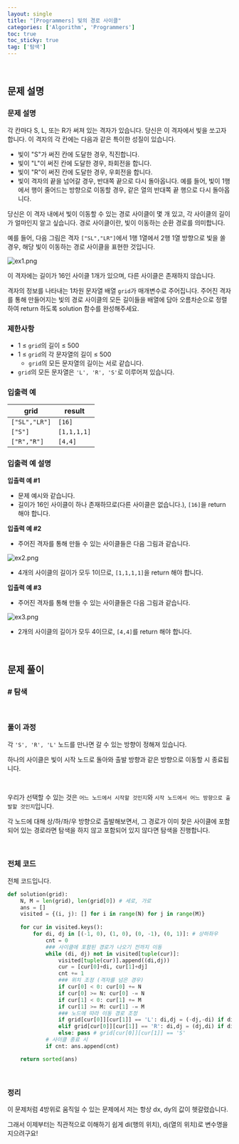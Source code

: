 ```yaml
---
layout: single
title: "[Programmers] 빛의 경로 사이클"
categories: ['Algorithm', 'Programmers']
toc: true
toc_sticky: true
tag: ['탐색']
---
```




<br>

## 문제 설명

### 문제 설명

각 칸마다 S, L, 또는 R가 써져 있는 격자가 있습니다. 당신은 이 격자에서 빛을 쏘고자 합니다. 이 격자의 각 칸에는 다음과 같은 특이한 성질이 있습니다.

* 빛이 "S"가 써진 칸에 도달한 경우, 직진합니다.
* 빛이 "L"이 써진 칸에 도달한 경우, 좌회전을 합니다.
* 빛이 "R"이 써진 칸에 도달한 경우, 우회전을 합니다.
* 빛이 격자의 끝을 넘어갈 경우, 반대쪽 끝으로 다시 돌아옵니다. 예를 들어, 빛이 1행에서 행이 줄어드는 방향으로 이동할 경우, 같은 열의 반대쪽 끝 행으로 다시 돌아옵니다.

당신은 이 격자 내에서 빛이 이동할 수 있는 경로 사이클이 몇 개 있고, 각 사이클의 길이가 얼마인지 알고 싶습니다. 경로 사이클이란, 빛이 이동하는 순환 경로를 의미합니다.

예를 들어, 다음 그림은 격자 `["SL","LR"]`에서 1행 1열에서 2행 1열 방향으로 빛을 쏠 경우, 해당 빛이 이동하는 경로 사이클을 표현한 것입니다.

![ex1.png](https://grepp-programmers.s3.ap-northeast-2.amazonaws.com/files/production/f3c02c50-f82e-45d0-b633-ad3ecadba316/ex1.png)

이 격자에는 길이가 16인 사이클 1개가 있으며, 다른 사이클은 존재하지 않습니다.

격자의 정보를 나타내는 1차원 문자열 배열 `grid`가 매개변수로 주어집니다. 주어진 격자를 통해 만들어지는 빛의 경로 사이클의 모든 길이들을 배열에 담아 오름차순으로 정렬하여 return 하도록 solution 함수를 완성해주세요.

### 제한사항

* 1 ≤ `grid`의 길이 ≤ 500
* 1 ≤ `grid`의 각 문자열의 길이 ≤ 500
  * `grid`의 모든 문자열의 길이는 서로 같습니다.
* `grid`의 모든 문자열은 `'L', 'R', 'S'`로 이루어져 있습니다.

### 입출력 예

| grid          | result      |
| ------------- | ----------- |
| `["SL","LR"]` | `[16]`      |
| `["S"]`       | `[1,1,1,1]` |
| `["R","R"]`   | `[4,4]`     |

### 입출력 예 설명

**입출력 예 #1**

* 문제 예시와 같습니다.
* 길이가 16인 사이클이 하나 존재하므로(다른 사이클은 없습니다.), `[16]`을 return 해야 합니다.

**입출력 예 #2**

* 주어진 격자를 통해 만들 수 있는 사이클들은 다음 그림과 같습니다.

![ex2.png](https://grepp-programmers.s3.ap-northeast-2.amazonaws.com/files/production/88a2717d-14ab-4297-af06-00baab718080/ex2.png)

* 4개의 사이클의 길이가 모두 1이므로, `[1,1,1,1]`을 return 해야 합니다.

**입출력 예 #3**

* 주어진 격자를 통해 만들 수 있는 사이클들은 다음 그림과 같습니다.

![ex3.png](https://grepp-programmers.s3.ap-northeast-2.amazonaws.com/files/production/076dbe07-2b33-414e-b6db-1e73ae2055f3/ex3.png)

* 2개의 사이클의 길이가 모두 4이므로, `[4,4]`를 return 해야 합니다.

<br>

## 문제 풀이

### \# 탐색

<br>

### 풀이 과정

각 `'S', 'R', 'L'` 노드를 만나면 갈 수 있는 방향이 정해져 있습니다. 

하나의 사이클은 빛이 시작 노드로 돌아와 출발 방향과 같은 방향으로 이동할 시 종료됩니다. 

<br>

우리가 선택할 수 있는 것은 `어느 노드에서 시작할 것인지`와 `시작 노드에서 어느 방향으로 출발할 것인지`입니다. 

각 노드에 대해 상/하/좌/우 방향으로 출발해보면서, 그 경로가 이미 찾은 사이클에 포함되어 있는 경로라면 탐색을 하지 않고 포함되어 있지 않다면 탐색을 진행합니다. 

<br>

### 전체 코드

전체 코드입니다. 

```python
def solution(grid):
    N, M = len(grid), len(grid[0]) # 세로, 가로
    ans = []
    visited = {(i, j): [] for i in range(N) for j in range(M)}
    
    for cur in visited.keys():
        for di, dj in [(-1, 0), (1, 0), (0, -1), (0, 1)]: # 상하좌우
            cnt = 0
            ### 사이클에 포함된 경로가 나오기 전까지 이동
            while (di, dj) not in visited[tuple(cur)]:
                visited[tuple(cur)].append((di,dj))
                cur = [cur[0]+di, cur[1]+dj]
                cnt += 1
                ### 위치 조정 (격자를 넘은 경우)
                if cur[0] < 0: cur[0] += N
                if cur[0] >= N: cur[0] -= N
                if cur[1] < 0: cur[1] += M
                if cur[1] >= M: cur[1] -= M
                ### 노드에 따라 이동 경로 조정
                if grid[cur[0]][cur[1]] == 'L': di,dj = (-dj,-di) if di == 0 else (dj,di)
                elif grid[cur[0]][cur[1]] == 'R': di,dj = (dj,di) if di == 0 else (-dj,-di)
                else: pass # grid[cur[0]][cur[1]] == 'S'   
            # 사이클 종료 시
            if cnt: ans.append(cnt)

    return sorted(ans)
```

<br>

### 정리

이 문제처럼 4방위로 움직일 수 있는 문제에서 저는 항상 dx, dy의 값이 헷갈렸습니다. 

그래서 이제부터는 직관적으로 이해하기 쉽게 di(행의 위치), dj(열의 위치)로 변수명을 지으려구요!







